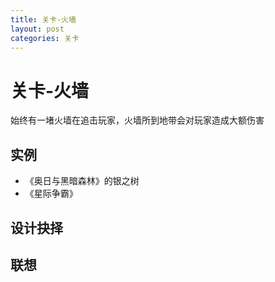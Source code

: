 ```yaml
---
title: 关卡-火墙
layout: post
categories: 关卡
---
```


# 关卡-火墙
始终有一堵火墙在追击玩家，火墙所到地带会对玩家造成大额伤害

## 实例
- 《奥日与黑暗森林》的银之树
- 《星际争霸》


## 设计抉择


## 联想

